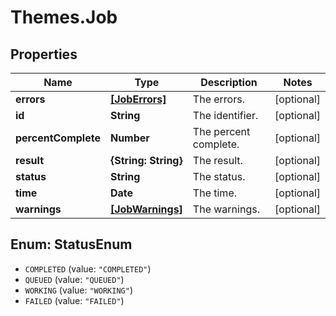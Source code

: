 # Themes.Job

## Properties
Name | Type | Description | Notes
------------ | ------------- | ------------- | -------------
**errors** | [**[JobErrors]**](JobErrors.md) | The errors. | [optional] 
**id** | **String** | The identifier. | [optional] 
**percentComplete** | **Number** | The percent complete. | [optional] 
**result** | **{String: String}** | The result. | [optional] 
**status** | **String** | The status. | [optional] 
**time** | **Date** | The time. | [optional] 
**warnings** | [**[JobWarnings]**](JobWarnings.md) | The warnings. | [optional] 

<a name="StatusEnum"></a>
## Enum: StatusEnum

* `COMPLETED` (value: `"COMPLETED"`)
* `QUEUED` (value: `"QUEUED"`)
* `WORKING` (value: `"WORKING"`)
* `FAILED` (value: `"FAILED"`)

